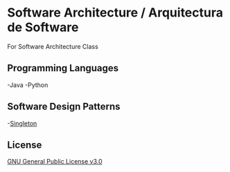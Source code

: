# Software Architecture / Arquitectura de Software
For Software Architecture Class

## Programming Languages
  -Java
  -Python

## Software Design Patterns
  -[Singleton](https://github.com/Dreivko/ASO/tree/master/ASO/ASO/src/Singleton)

## License
[GNU General Public License v3.0](https://choosealicense.com/licenses/gpl-3.0/)
